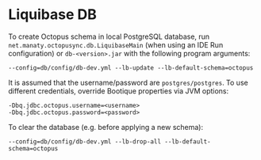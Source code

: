 # Liquibase DB

To create Octopus schema in local PostgreSQL database, run `net.manaty.octopusync.db.LiquibaseMain` (when using an IDE Run configuration) or `db-<version>.jar` with the following program arguments:

```
--config=db/config/db-dev.yml --lb-update --lb-default-schema=octopus
```

It is assumed that the username/password are `postgres/postgres`. To use different credentials, override Bootique properties via JVM options:

```
-Dbq.jdbc.octopus.username=<username>
-Dbq.jdbc.octopus.password=<password>
```

To clear the database (e.g. before applying a new schema):

```
--config=db/config/db-dev.yml --lb-drop-all --lb-default-schema=octopus
```
